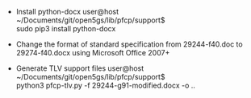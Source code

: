 
* Install python-docx
user@host ~/Documents/git/open5gs/lib/pfcp/support$ \
    sudo pip3 install python-docx

* Change the format of standard specification 
  from 29244-f40.doc to 29274-f40.docx 
  using Microsoft Office 2007+

* Generate TLV support files
user@host ~/Documents/git/open5gs/lib/pfcp/support$ \
    python3 pfcp-tlv.py -f 29244-g91-modified.docx -o ..
